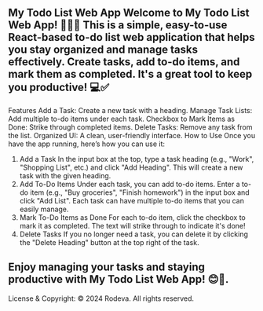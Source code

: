 My Todo List Web App
Welcome to My Todo List Web App! 🎉👉🏻
This is a simple, easy-to-use React-based to-do list web application that helps you stay organized and manage tasks effectively. Create tasks, add to-do items, and mark them as completed. It's a great tool to keep you productive! 💻✅
---

Features
Add a Task: Create a new task with a heading.
Manage Task Lists: Add multiple to-do items under each task.
Checkbox to Mark Items as Done: Strike through completed items.
Delete Tasks: Remove any task from the list.
Organized UI: A clean, user-friendly interface.
How to Use
Once you have the app running, here’s how you can use it:

1. Add a Task
In the input box at the top, type a task heading (e.g., "Work", "Shopping List", etc.) and click "Add Heading".
This will create a new task with the given heading.
2. Add To-Do Items
Under each task, you can add to-do items.
Enter a to-do item (e.g., "Buy groceries", "Finish homework") in the input box and click "Add List".
Each task can have multiple to-do items that you can easily manage.
3. Mark To-Do Items as Done
For each to-do item, click the checkbox to mark it as completed. The text will strike through to indicate it's done!
4. Delete Tasks
If you no longer need a task, you can delete it by clicking the "Delete Heading" button at the top right of the task.

Enjoy managing your tasks and staying productive with My Todo List Web App! 😊🙌.
---
License & Copyright:
© 2024 Rodeva. All rights reserved.